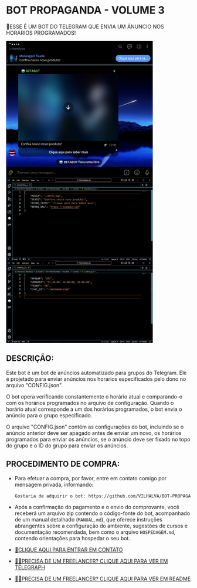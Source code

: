 # BOT PROPAGANDA - VOLUME 3
🛑ESSE É UM BOT DO TELEGRAM QUE ENVIA UM ÁNUNCIO NOS HORÁRIOS PROGRAMADOS!

<img src="./IMAGENS/FOTO_01.png" align="center" width="400"> <br>
<img src="./IMAGENS/FOTO_02.png" align="center" width="400"> <br>
<img src="./IMAGENS/FOTO_03.png" align="center" width="400"> <br>

## DESCRIÇÃO:
Este bot é um bot de anúncios automatizado para grupos do Telegram. Ele é projetado para enviar anúncios nos horários especificados pelo dono no arquivo "CONFIG.json".

O bot opera verificando constantemente o horário atual e comparando-o com os horários programados no arquivo de configuração. Quando o horário atual corresponde a um dos horários programados, o bot envia o anúncio para o grupo especificado.

O arquivo "CONFIG.json" contém as configurações do bot, incluindo se o anúncio anterior deve ser apagado antes de enviar um novo, os horários programados para enviar os anúncios, se o anúncio deve ser fixado no topo do grupo e o ID do grupo para enviar os anúncios.

## PROCEDIMENTO DE COMPRA:
- Para efetuar a compra, por favor, entre em contato comigo por mensagem privada, informando:
    ```bash
    Gostaria de adquirir o bot: https://github.com/VILHALVA/BOT-PROPAGANDA-VOLUME-3
    ```
- Após a confirmação do pagamento e o envio do comprovante, você receberá um arquivo zip contendo o código-fonte do bot, acompanhado de um manual detalhado (`MANUAL.md`), que oferece instruções abrangentes sobre a configuração do ambiente, sugestões de cursos e documentação recomendada, bem como o arquivo `HOSPEDAGEM.md`, contendo orientações para hospedar o seu bot.

- [🤑CLIQUE AQUI PARA ENTRAR EM CONTATO](https://t.me/VILHALVA100)
- [🧑‍💻PRECISA DE UM FREELANCER? CLIQUE AQUI PARA VER EM TELEGRAPH](https://telegra.ph/FREELANCER-10-19-9)
- [🧑‍💻PRECISA DE UM FREELANCER? CLIQUE AQUI PARA VER EM README](https://github.com/VILHALVA/VILHALVA/blob/main/FREELANCER/README.md)
